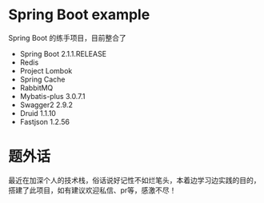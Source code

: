 # Spring Boot example
Spring Boot 的练手项目，目前整合了<br>
* Spring Boot 2.1.1.RELEASE
* Redis
* Project Lombok
* Spring Cache
* RabbitMQ 
* Mybatis-plus 3.0.7.1
* Swagger2 2.9.2
* Druid 1.1.10
* Fastjson 1.2.56
    
题外话
===

最近在加深个人的技术栈，俗话说好记性不如烂笔头，本着边学习边实践的目的，搭建了此项目，如有建议欢迎私信、pr等，感激不尽！
